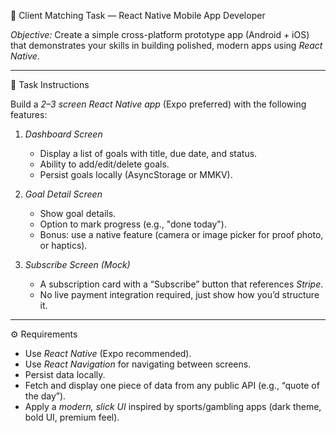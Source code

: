 📱 Client Matching Task — React Native Mobile App Developer

*Objective:*
Create a simple cross-platform prototype app (Android + iOS) that demonstrates your skills in building polished, modern apps using *React Native*.

---

📌 Task Instructions

Build a *2–3 screen React Native app* (Expo preferred) with the following features:

1. *Dashboard Screen*

   * Display a list of goals with title, due date, and status.
   * Ability to add/edit/delete goals.
   * Persist goals locally (AsyncStorage or MMKV).

2. *Goal Detail Screen*

   * Show goal details.
   * Option to mark progress (e.g., "done today").
   * Bonus: use a native feature (camera or image picker for proof photo, or haptics).

3. *Subscribe Screen (Mock)*

   * A subscription card with a “Subscribe” button that references *Stripe*.
   * No live payment integration required, just show how you’d structure it.

---

⚙️ Requirements

* Use *React Native* (Expo recommended).
* Use *React Navigation* for navigating between screens.
* Persist data locally.
* Fetch and display one piece of data from any public API (e.g., “quote of the day”).
* Apply a *modern, slick UI* inspired by sports/gambling apps (dark theme, bold UI, premium feel).